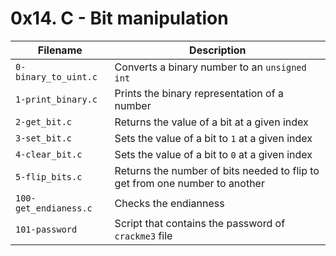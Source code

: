 # 0x14. C - Bit manipulation

| Filename | Description |
| -------- | ----------- |
| `0-binary_to_uint.c` | Converts a binary number to an `unsigned int` |
| `1-print_binary.c` | Prints the binary representation of a number |
| `2-get_bit.c` | Returns the value of a bit at a given index |
| `3-set_bit.c` | Sets the value of a bit to `1` at a given index |
| `4-clear_bit.c` | Sets the value of a bit to `0` at a given index |
| `5-flip_bits.c` | Returns the number of bits needed to flip to get from one number to another |
| `100-get_endianess.c` | Checks the endianness |
| `101-password` | Script that contains the password of `crackme3` file |
